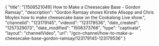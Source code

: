 {
    "title": "[1508521049] How to Make a Cheesecake Base - Gordon Ramsay",
    "description": "Gordon Ramsay shows Kirstie Allsopp and Chris Moyles how to make cheesecake base on the Cookalong Live show.",
    "channelid": "123179145",
    "videoid": "123179536",
    "date_created": "1257329073",
    "date_modified": "1508373766",
    "type": "captivate",
    "layout": "channelVideo",
    "url": "\/gcn-channel\/how-to-make-a-cheesecake-base-gordon-ramsay\/123179145-123179536"
}